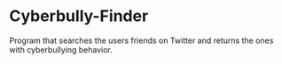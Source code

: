 # Cyberbully-Finder
Program that searches the users friends on Twitter and returns the ones with cyberbullying behavior.
